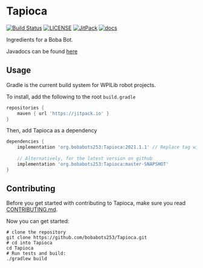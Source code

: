 # Tapioca

[![Build Status][GHAction-image]][GHAction-link]
[![LICENSE][LICENSE-image]][LICENSE-link]
[![JitPack][JitPack-image]][JitPack-link]
[![docs][javadocs-image]][javadocs-link]

Ingredients for a Boba Bot.

Javadocs can be found [here][javadocs-link]

## Usage

Gradle is the current build system for WPILib robot projects.

To install, add the following to the root `build.gradle`
```groovy
repositories {
    maven { url 'https://jitpack.io' }
}
```
Then, add Tapioca as a dependency
```groovy
dependencies {
    implementation 'org.bobabots253:Tapioca:2021.1.1' // Replace tag with the latest release if needed
    
    // Alternatively, for the latest version on github
    implementation 'org.bobabots253:Tapioca:master-SNAPSHOT'
}

```

## Contributing

Before you get started with contributing to Tapioca, make sure you read [CONTRIBUTING.md](CONTRIBUTING.md).

Now you can get started:
```shell
# clone the repository
git clone https://github.com/bobabots253/Tapioca.git
# cd into Tapioca
cd Tapioca
# Run tests and build:
./gradlew build
```

[GHAction-image]: https://github.com/bobabots253/Tapioca/workflows/CI/badge.svg?branch=master&event=push
[GHAction-link]: https://github.com/bobabots253/Tapioca/actions?query=event%3Apush+branch%3Amaster
[LICENSE-image]: https://img.shields.io/github/license/bobabots253/Tapioca
[LICENSE-link]: https://github.com/bobabots253/Tapioca/blob/master/LICENSE
[JitPack-image]: https://jitpack.io/v/org.bobabots253/Tapioca.svg
[JitPack-link]: https://jitpack.io/#org.bobabots253/Tapioca
[javadocs-image]: https://github.com/bobabots253/Tapioca/workflows/docs/badge.svg?branch=master&event=push
[javadocs-link]: https://bobabots253.github.io/Tapioca/
